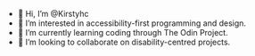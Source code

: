 - 👋 Hi, I’m @Kirstyhc
- 👀 I’m interested in accessibility-first programming and design.
- 🌱 I’m currently learning coding through The Odin Project.
- 💞️ I’m looking to collaborate on disability-centred projects.

<!---
Kirstyhc/Kirstyhc is a ✨ special ✨ repository because its `README.md` (this file) appears on your GitHub profile.
You can click the Preview link to take a look at your changes.
--->
